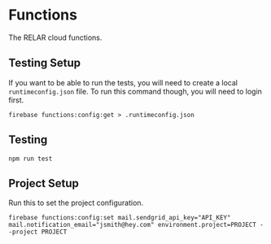 # Functions

The RELAR cloud functions.

## Testing Setup

If you want to be able to run the tests, you will need to create a local `runtimeconfig.json` file. To run this command though, you will need to login first.

```
firebase functions:config:get > .runtimeconfig.json
```

## Testing

```
npm run test
```

## Project Setup

Run this to set the project configuration.

```
firebase functions:config:set mail.sendgrid_api_key="API_KEY" mail.notification_email="jsmith@hey.com" environment.project=PROJECT --project PROJECT
```
